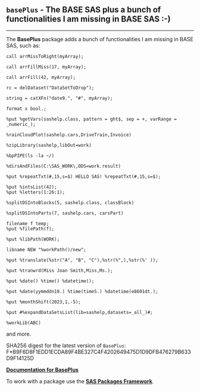 ## `basePlus` - The BASE SAS plus a bunch of functionalities I am missing in BASE SAS :-)

---

The **BasePlus** package adds a bunch of functionalities I am missing in BASE SAS, such as:
```sas
call arrMissToRight(myArray); 

call arrFillMiss(17, myArray); 

call arrFill(42, myArray); 

rc = delDataset("DataSetToDrop"); 

string = catXFn("date9.", "#", myArray);

format x bool.;

%put %getVars(sashelp.class, pattern = ght$, sep = +, varRange = _numeric_);

%rainCloudPlot(sashelp.cars,DriveTrain,Invoice)

%zipLibrary(sashelp,libOut=work)

%bpPIPE(ls -la ~/)

%dirsAndFiles(C:\SAS_WORK\,ODS=work.result)

%put %repeatTxt(#,15,s=$) HELLO SAS! %repeatTxt(#,15,s=$);

%put %intsList(42);
%put %letters(1:26:1);

%splitDSIntoBlocks(5, sashelp.class, classBlock)

%splitDSIntoParts(7, sashelp.cars, carsPart)

filename f temp;
%put %filePath(f);

%put %libPath(WORK);

libname NEW "%workPath()/new";

%put %translate(%str("A", "B", "C"),%str(%",),%str(%' ));

%put %tranwrd(Miss Joan Smith,Miss,Ms.);

%put %date() %time() %datetime();

%put %date(yymmddn10.) %time(time5.) %datetime(e8601dt.);

%put %monthShift(2023,1,-5);

%put #%expandDataSetsList(lib=sashelp,datasets=_all_)#;

%workLib(ABC)
```
and more.

SHA256 digest for the latest version of `BasePlus`: F*B9F6D8F1EDD1ECDA89F4BE327C4F4202649475D1D9DFB476279B633D9F14125D

[**Documentation for BasePlus**](./baseplus.md "Documentation for BasePlus")

To work with a package use the [**SAS Packages Framework**](https://github.com/yabwon/SAS_PACKAGES/blob/main/README.md "SPFinit").

